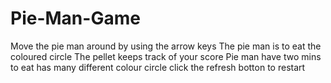 # Pie-Man-Game
Move the pie man around by using the arrow keys
The pie man is to eat the coloured circle
The pellet keeps track of your score 
Pie man have two mins to eat has many different colour circle
click the refresh botton to restart


